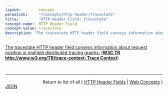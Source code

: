 ```yaml
---
layout:        concept
permalink:     "/concepts/http-header/tracestate"
title:         "HTTP Header Field: tracestate"
concept-name:  HTTP Header Field
concept-value: tracestate
description: "The tracestate HTTP header field conveys information about request position in multiple distributed tracing graphs."
---
```


[The tracestate HTTP header field conveys information about request position in multiple distributed tracing graphs.](http://www.w3.org/TR/trace-context/#tracestate-field "Read documentation for HTTP Header Field &#34;tracestate&#34;") (**[W3C TR http://www.w3.org/TR/trace-context: Trace Context](/specs/W3C/TR/trace-context "This specification defines standard HTTP headers and a value format to propagate context information that enables distributed tracing scenarios. The specification standardizes how context information is sent and modified between services. Context information uniquely identifies individual requests in a distributed system and also defines a means to add and propagate provider-specific context information.")**)

<br/>
<hr/>

<p style="float : left"><a href="./tracestate.json" title="JSON representing this particular Web Concept value">JSON</a></p>
<p style="text-align: right">Return to list of all ( <a href="../http-header/">HTTP Header Fields</a> | <a href="../">Web Concepts</a> )</p>
